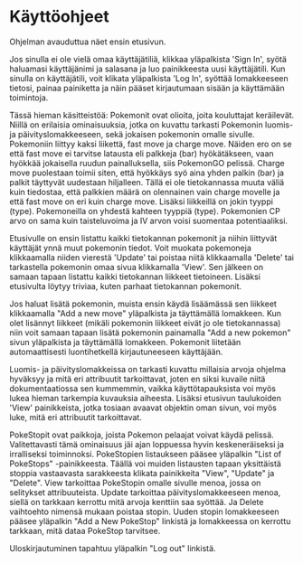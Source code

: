<h1>Käyttöohjeet</h1>

Ohjelman avauduttua näet ensin etusivun.  
<p/>

Jos sinulla ei ole vielä omaa käyttäjätiliä, klikkaa yläpalkista 'Sign In', syötä haluamasi käyttäjänimi ja salasana ja luo 
painikkeesta uusi käyttäjätili. Kun sinulla on käyttäjätili, voit klikata yläpalkista 'Log In', syöttää lomakkeeseen tietosi,
painaa painiketta ja näin pääset kirjautumaan sisään ja käyttämään toimintoja.
<p/>

Tässä hieman käsitteistöä: Pokemonit ovat olioita, joita kouluttajat keräilevät. Niillä on erilaisia ominaisuuksia, jotka on
kuvattu tarkasti Pokemonin luomis- ja päivityslomakkeeseen, sekä jokaisen pokemonin omalle sivulle. Pokemoniin liittyy kaksi
liikettä, fast move ja charge move. Näiden ero on se että fast move ei tarvitse latausta eli palkkeja (bar) hyökätäkseen, vaan
hyökkää jokaisella ruudun painalluksella, siis PokemonGO pelissä. Charge move puolestaan toimii siten, että hyökkäys syö aina
yhden palkin (bar) ja palkit täyttyvät uudestaan hiljalleen. Tällä ei ole tietokannassa muuta väliä kuin tiedostaa, että 
palkkien määrä on olennainen vain charge movelle ja että fast move on eri kuin charge move. Lisäksi liikkeillä on jokin tyyppi
(type). Pokemoneilla on yhdestä kahteen tyyppiä (type). Pokemonien CP arvo on sama kuin taisteluvoima ja IV arvon voisi suomentaa
potentiaaliksi. 

Etusivulle on ensin listattu kaikki tietokannan pokemonit ja niihin liittyvät käyttäjät ynnä muut pokemonin tiedot. Voit muokata
pokemoneja klikkaamalla niiden vierestä 'Update' tai poistaa niitä klikkaamalla 'Delete' tai tarkastella pokemonin omaa sivua
klikkamalla 'View'. Sen jälkeen on samaan tapaan listattu kaikki tietokannan liikkeet tietoineen. Lisäksi etusivulta löytyy 
triviaa, kuten parhaat tietokannan pokemonit.
<p/>

Jos haluat lisätä pokemonin, muista ensin käydä lisäämässä sen liikkeet klikkaamalla "Add a new move" yläpalkista ja täyttämällä
lomakkeen. Kun olet lisännyt liikkeet (mikäli pokemonin liikkeet eivät jo ole tietokannassa) niin voit samaan tapaan lisätä
pokemonin painamalla "Add a new pokemon" sivun yläpalkista ja täyttämällä lomakkeen. Pokemonit liitetään automaattisesti 
luontihetkellä kirjautuneeseen käyttäjään.
<p/>

Luomis- ja päivityslomakkeissa on tarkasti kuvattu millaisia arvoja ohjelma hyväksyy ja mitä eri attribuutit tarkoittavat, joten
en siksi kuvaile niitä dokumentaatiossa sen kummemmin, vaikka käyttötapauksista voi myös lukea hieman tarkempia kuvauksia 
aiheesta. Lisäksi etusivun taulukoiden 'View' painikkeista, jotka tosiaan avaavat objektin oman sivun, voi myös luke, mitä
eri attribuutit tarkoittavat.
<p/>

PokeStopit ovat paikkoja, joista Pokemon pelaajat voivat käydä pelissä. Valitettavasti tämä ominaisuus jäi ajan loppuessa hyvin
keskeneräiseksi ja irralliseksi toiminnoksi. PokeStopien listaukseen pääsee yläpalkin "List of PokeStops" -painikkeesta. Täällä
voi muiden listausten tapaan yksittäistä stoppia vastaavasta sarakkeesta klikata painikkeita "View", "Update" ja "Delete". View 
tarkoittaa PokeStopin omalle sivulle menoa, jossa on selitykset attribuuteista. Update tarkoittaa päivityslomakkeeseen menoa,
siellä on tarkkaan kerrottu mitä arvoja kenttiin saa syöttää. Ja Delete vaihtoehto nimensä mukaan poistaa stopin. Uuden stopin
lomakkeeseen pääsee yläpalkin "Add a New PokeStop" linkistä ja lomakkeessa on kerrottu tarkkaan, mitä dataa PokeStop tarvitsee.

Uloskirjautuminen tapahtuu yläpalkin "Log out" linkistä.
